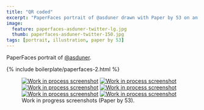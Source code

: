 ```yaml
---
title: "QR coded"
excerpt: "PaperFaces portrait of @asduner drawn with Paper by 53 on an iPad."
image: 
  feature: paperfaces-asduner-twitter-lg.jpg
  thumb: paperfaces-asduner-twitter-150.jpg
tags: [portrait, illustration, paper by 53]
---
```


PaperFaces portrait of <a href="http://twitter.com/asduner">@asduner</a>.

{% include boilerplate/paperfaces-2.html %}

<figure class="half">
	<a href="{{ site.url }}/images/paperfaces-asduner-process-1-lg.jpg"><img src="{{ site.url }}/images/paperfaces-asduner-process-1-600.jpg" alt="Work in process screenshot"></a>
	<a href="{{ site.url }}/images/paperfaces-asduner-process-2-lg.jpg"><img src="{{ site.url }}/images/paperfaces-asduner-process-2-600.jpg" alt="Work in process screenshot"></a>
	<a href="{{ site.url }}/images/paperfaces-asduner-process-3-lg.jpg"><img src="{{ site.url }}/images/paperfaces-asduner-process-3-600.jpg" alt="Work in process screenshot"></a>
	<a href="{{ site.url }}/images/paperfaces-asduner-process-4-lg.jpg"><img src="{{ site.url }}/images/paperfaces-asduner-process-4-600.jpg" alt="Work in process screenshot"></a>
	<a href="{{ site.url }}/images/paperfaces-asduner-process-5-lg.jpg"><img src="{{ site.url }}/images/paperfaces-asduner-process-5-600.jpg" alt="Work in process screenshot"></a>
	<a href="{{ site.url }}/images/paperfaces-asduner-process-6-lg.jpg"><img src="{{ site.url }}/images/paperfaces-asduner-process-6-600.jpg" alt="Work in process screenshot"></a>
	<figcaption>Work in progress screenshots (Paper by 53).</figcaption>
</figure>